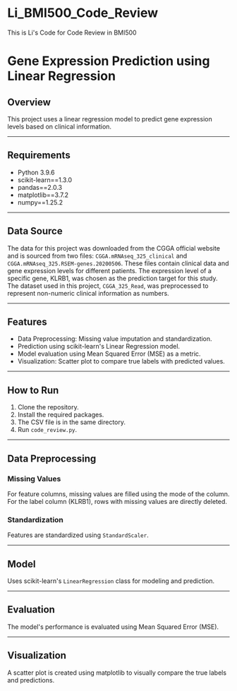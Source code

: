# Li_BMI500_Code_Review
This is Li's Code for Code Review in BMI500

# Gene Expression Prediction using Linear Regression

## Overview
This project uses a linear regression model to predict gene expression levels based on clinical information.

---

## Requirements
- Python 3.9.6
- scikit-learn==1.3.0
- pandas==2.0.3
- matplotlib==3.7.2
- numpy==1.25.2

---

## Data Source
The data for this project was downloaded from the CGGA official website and is sourced from two files: `CGGA.mRNAseq_325_clinical` and `CGGA.mRNAseq_325.RSEM-genes.20200506`. These files contain clinical data and gene expression levels for different patients. The expression level of a specific gene, KLRB1, was chosen as the prediction target for this study. The dataset used in this project, `CGGA_325_Read`, was preprocessed to represent non-numeric clinical information as numbers.

---

## Features

- Data Preprocessing: Missing value imputation and standardization.
- Prediction using scikit-learn's Linear Regression model.
- Model evaluation using Mean Squared Error (MSE) as a metric.
- Visualization: Scatter plot to compare true labels with predicted values.

---

## How to Run

1. Clone the repository.
2. Install the required packages.
3. The CSV file is in the same directory.
4. Run `code_review.py`.

---

## Data Preprocessing

### Missing Values
For feature columns, missing values are filled using the mode of the column. For the label column (KLRB1), rows with missing values are directly deleted.

### Standardization
Features are standardized using `StandardScaler`.

---

## Model
Uses scikit-learn's `LinearRegression` class for modeling and prediction.

---

## Evaluation
The model's performance is evaluated using Mean Squared Error (MSE).

---

## Visualization
A scatter plot is created using matplotlib to visually compare the true labels and predictions.

